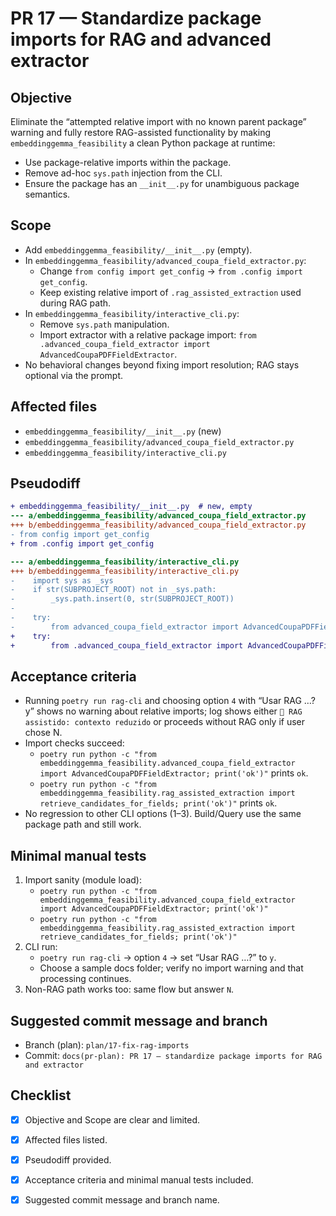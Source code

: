 # PR 17 — Standardize package imports for RAG and advanced extractor

## Objective
Eliminate the “attempted relative import with no known parent package” warning and fully restore RAG-assisted functionality by making `embeddinggemma_feasibility` a clean Python package at runtime:
- Use package-relative imports within the package.
- Remove ad-hoc `sys.path` injection from the CLI.
- Ensure the package has an `__init__.py` for unambiguous package semantics.

## Scope
- Add `embeddinggemma_feasibility/__init__.py` (empty).
- In `embeddinggemma_feasibility/advanced_coupa_field_extractor.py`:
  - Change `from config import get_config` → `from .config import get_config`.
  - Keep existing relative import of `.rag_assisted_extraction` used during RAG path.
- In `embeddinggemma_feasibility/interactive_cli.py`:
  - Remove `sys.path` manipulation.
  - Import extractor with a relative package import: `from .advanced_coupa_field_extractor import AdvancedCoupaPDFFieldExtractor`.
- No behavioral changes beyond fixing import resolution; RAG stays optional via the prompt.

## Affected files
- `embeddinggemma_feasibility/__init__.py` (new)
- `embeddinggemma_feasibility/advanced_coupa_field_extractor.py`
- `embeddinggemma_feasibility/interactive_cli.py`

## Pseudodiff
```diff
+ embeddinggemma_feasibility/__init__.py  # new, empty
--- a/embeddinggemma_feasibility/advanced_coupa_field_extractor.py
+++ b/embeddinggemma_feasibility/advanced_coupa_field_extractor.py
- from config import get_config
+ from .config import get_config

--- a/embeddinggemma_feasibility/interactive_cli.py
+++ b/embeddinggemma_feasibility/interactive_cli.py
-    import sys as _sys
-    if str(SUBPROJECT_ROOT) not in _sys.path:
-        _sys.path.insert(0, str(SUBPROJECT_ROOT))
-
-    try:
-        from advanced_coupa_field_extractor import AdvancedCoupaPDFFieldExtractor
+    try:
+        from .advanced_coupa_field_extractor import AdvancedCoupaPDFFieldExtractor
```

## Acceptance criteria
- Running `poetry run rag-cli` and choosing option `4` with “Usar RAG …? y” shows no warning about relative imports; log shows either `🔎 RAG assistido: contexto reduzido` or proceeds without RAG only if user chose N.
- Import checks succeed:
  - `poetry run python -c "from embeddinggemma_feasibility.advanced_coupa_field_extractor import AdvancedCoupaPDFFieldExtractor; print('ok')"` prints `ok`.
  - `poetry run python -c "from embeddinggemma_feasibility.rag_assisted_extraction import retrieve_candidates_for_fields; print('ok')"` prints `ok`.
- No regression to other CLI options (1–3). Build/Query use the same package path and still work.

## Minimal manual tests
1) Import sanity (module load):
   - `poetry run python -c "from embeddinggemma_feasibility.advanced_coupa_field_extractor import AdvancedCoupaPDFFieldExtractor; print('ok')"`
   - `poetry run python -c "from embeddinggemma_feasibility.rag_assisted_extraction import retrieve_candidates_for_fields; print('ok')"`
2) CLI run:
   - `poetry run rag-cli` → option `4` → set “Usar RAG …?” to `y`.
   - Choose a sample docs folder; verify no import warning and that processing continues.
3) Non-RAG path works too: same flow but answer `N`.

## Suggested commit message and branch
- Branch (plan): `plan/17-fix-rag-imports`
- Commit: `docs(pr-plan): PR 17 — standardize package imports for RAG and extractor`

## Checklist
- [x] Objective and Scope are clear and limited.
- [x] Affected files listed.
- [x] Pseudodiff provided.
- [x] Acceptance criteria and minimal manual tests included.
- [x] Suggested commit message and branch name.

